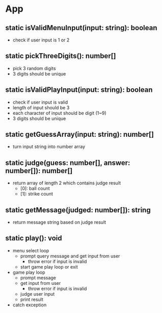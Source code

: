 # App

## static isValidMenuInput(input: string): boolean

- check if user input is 1 or 2

## static pickThreeDigits(): number[]

- pick 3 random digits
- 3 digits should be unique

## static isValidPlayInput(input: string): boolean

- check if user input is valid
- length of input should be 3
- each character of input should be digit (1~9)
- 3 digits should be unique

## static getGuessArray(input: string): number[]

- turn input string into number array

## static judge(guess: number[], answer: number[]): number[]

- return array of length 2 which contains judge result
  - [0]: ball count
  - [1]: strike count

## static getMessage(judged: number[]): string

- return message string based on judge result

## static play(): void

- menu select loop
  - prompt query message and get input from user
    - throw error if input is invalid
  - start game play loop or exit
- game play loop
  - prompt message
  - get input from user
    - throw error if input is invalid
  - judge user input
  - print result
- catch exception

